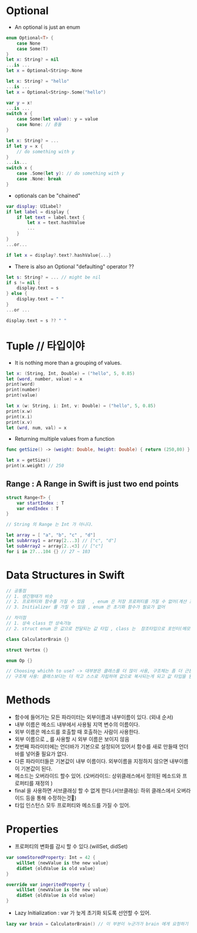 # Optional

- An optional is just an enum

```swift
enum Optional<T> {
	case None
	case Some(T)
}
let x: String? = nil
...is ...
let x = Optional<String>.None

let x: String? = "hello"
...is ...
let x = Optional<String>.Some("hello")

var y = x!
...is ...
switch x {
	case Some(let value): y = value
	case None: // 충돌
}

let x: String? = ...
if let y = x {
	// do something with y
}
...is...
switch x {
	case .Some(let y): // do something with y
	case .None: break
}
```

- optionals can be "chained"

```swift
var display: UILabel?
if let label = display {
	if let text = label.text {
		let x = text.hashValue
		...
	}
}
...or...

if let x = display?.text?.hashValue{...}
```

- There is also an Optional "defaulting" operator ??

```swift
let s: String? = ... // might be nil
if s != nil {
	display.text = s
} else {
	display.text = " "
}
...or ...

display.text = s ?? " "
```

# Tuple // 타입이야

- It is nothing more than a grouping of values.

```swift
let x: (String, Int, Double) = ("hello", 5, 0.85)
let (word, number, value) = x
print(word)
print(number)
print(value)

let x (w: String, i: Int, v: Double) = ("hello", 5, 0.85)
print(x.w)
print(x.i)
print(x.v)
let (wrd, num, val) = x
```

- Returning multiple values from a function

```swift
func getSize() -> (weight: Double, height: Double) { return (250,80) }

let x = getSize()
print(x.weight) // 250
```

## Range : A Range in Swift is just two end points

```swift
struct Range<T> {
	var startIndex : T
	var endIndex : T
}

// String 의 Range 는 Int 가 아니다.

let array = [ "a", "b", "c" , "d"]
let subArray1 = array[2...3] // ["c", "d"]
let subArray2 = array[2..<3] // ["c"]
for i in 27...104 {} // 27 ~ 103
```

# Data Structures in Swift

```swift
// 공통점
// 1. 생긴형태가 비슷
// 2. 프로퍼티와 함수를 가질 수 있음   , enum 은 저장 프로퍼티를 가질 수 없어(계산 프로퍼티는 가능)
// 3. Initializer 를 가질 수 있음 , enum 은 초기화 함수가 필요가 없어

// 차이점
// 1. 상속 class 만 상속가능
// 2. struct enum 은 값으로 전달되는 값 타입 , class 는  참조타입으로 포인터(메모리주소)로 전달되고 힙 메모리에 있다.

class CalculatorBrain {}

struct Vertex {}

enum Op {}

// Choosing whichh to use? -> 대부분은 클래스를 더 많이 사용, 구조체는 좀 더 근본적인 타입으로 사용될것
// 구조체 사용: 클래스보다는 더 작고 스스로 자립하며 값으로 복사되는게 되고 값 타입을 원하는 영역들
```

# Methods

- 함수에 들어가는 모든 파라미터는 외부이름과 내부이름이 있다. (외내 순서)
- 내부 이름은 메소드 내부에서 사용될 지역 변수의 이름이다.
- 외부 이름은 메소드를 호출할 때 호출하는 사람이 사용한다.
- 외부 이름으로 \_ 를 사용할 시 외부 이름은 보이지 않음
- 첫번째 파라미터에는 언더바가 기본으로 설정되어 있어서 함수를 새로 만들때 언더바를 넣어줄 필요가 없다.
- 다른 파라미터들은 기본값이 내부 이름이다. 외부이름을 지정하지 않으면 내부이름이 기본값이 된다.
- 메소드는 오버라이드 할수 있어. (오버라이드: 상위클래스에서 정의된 메소드와 프로퍼티를 재정의 )
- final 을 사용하면 서브클래싱 할 수 없게 한다.(서브클래싱: 하위 클래스에서 오버라이드 등을 통해 수정하는것)
- 타입 인스턴스 모두 프로퍼티와 메소드를 가질 수 있어.

# Properties

- 프로퍼티의 변화를 감시 할 수 있다.(willSet, didSet)

```swift
var someStoredProperty: Int = 42 {
	willSet {newValue is the new value}
	didSet {oldValue is old value}
}

override var ingeritedProperty {
	willSet {newValue is the new value}
	didSet {oldValue is old value}
}
```

- Lazy Initialization : var 가 늦게 초기화 되도록 선언할 수 있어.

```swift
lazy var brain = CalculatorBrain() // 이 부분이 누군가가 brain 에게 요청하기 전까진 할당되지 않는다.
```
